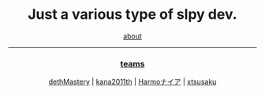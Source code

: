 <h1 align="center">
 Just a various type of slpy dev.
</h1>
<center>
 <a href="https://slpy.one/about" target="_blank">
  about
 </a>
</center>
<hr>
<h3 align="center">
 <u>teams</u>
</h3>
<center>
 <a href="https://github.com/dethMastery">dethMastery</a>
 |
 <a href="https://github.com/kana2011th">kana2011th</a>
 |
 <a href="https://github.com/LazyHarmo">Harmoナイア</a>
 |
 <a href="https://github.com/xtsusaku">xtsusaku</a>
</center>
